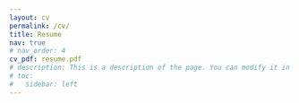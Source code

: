 ```yaml
---
layout: cv
permalink: /cv/
title: Resume
nav: true
# nav_order: 4
cv_pdf: resume.pdf
# description: This is a description of the page. You can modify it in 'pages/_cv.md'. You can also change or remove the top pdf download button.
# toc:
#   sidebar: left
---
```

